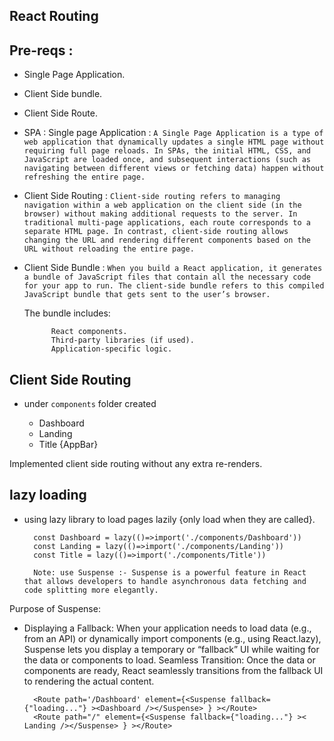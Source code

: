 ## React Routing

## Pre-reqs :

- Single Page Application.
- Client Side bundle.
- Client Side Route.


- SPA : Single page Application : `A Single Page Application is a type of web application that dynamically updates a single HTML page without requiring full page reloads. In SPAs, the initial HTML, CSS, and JavaScript are loaded once, and subsequent interactions (such as navigating between different views or fetching data) happen without refreshing the entire page.`

- Client Side Routing : `Client-side routing refers to managing navigation within a web application on the client side (in the browser) without making additional requests to the server. In traditional multi-page applications, each route corresponds to a separate HTML page. In contrast, client-side routing allows changing the URL and rendering different components based on the URL without reloading the entire page.`

- Client Side Bundle : `When you build a React application, it generates a bundle of JavaScript files that contain all the necessary code for your app to run. The client-side bundle refers to this compiled JavaScript bundle that gets sent to the user’s browser.`

    The bundle includes:

            React components.
            Third-party libraries (if used).
            Application-specific logic.


## Client Side Routing 

- under `components` folder created 

    - Dashboard
    - Landing
    - Title {AppBar}

Implemented client side routing without any extra re-renders.

## lazy loading 

- using lazy library to load pages lazily {only load when they are called}.

        const Dashboard = lazy(()=>import('./components/Dashboard'))
        const Landing = lazy(()=>import('./components/Landing'))
        const Title = lazy(()=>import('./components/Title'))

        Note: use Suspense :- Suspense is a powerful feature in React that allows developers to handle asynchronous data fetching and code splitting more elegantly.


Purpose of Suspense:
- Displaying a Fallback: When your application needs to load data (e.g., from an API) or dynamically import components (e.g., using React.lazy), Suspense lets you display a temporary or “fallback” UI while waiting for the data or components to load. Seamless Transition: Once the data or components are ready, React seamlessly transitions from the fallback UI to rendering the actual content.

        <Route path='/Dashboard' element={<Suspense fallback={"loading..."} ><Dashboard /></Suspense> } ></Route>
        <Route path="/" element={<Suspense fallback={"loading..."} >< Landing /></Suspense> } ></Route>



